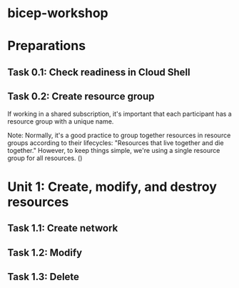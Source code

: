 # bicep-workshop

# Preparations

## Task 0.1: Check readiness in Cloud Shell

## Task 0.2: Create resource group

If working in a shared subscription, it's important that each participant has a resource group with a unique name.

Note: Normally, it's a good practice to group together resources in resource groups according to their lifecycles: "Resources that live together and die together." However, to keep things simple, we're using a single resource group for all resources. ()

# Unit 1: Create, modify, and destroy resources

## Task 1.1: Create network

## Task 1.2: Modify

## Task 1.3: Delete 
